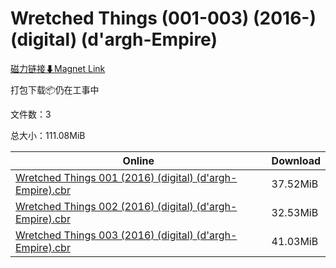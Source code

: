 # Wretched Things (001-003) (2016-) (digital) (d'argh-Empire)

[磁力链接⬇Magnet Link](magnet:?xt=urn:btih:9e2b7d358a5d8d6b96727610d196d3dcaa2a4771&dn=Wretched%20Things%20%28001-003%29%20%282016-%29%20%28digital%29%20%28d%27argh-Empire%29)

打包下载📦仍在工事中

文件数：3

总大小：111.08MiB

Online | Download
--- | ---
[Wretched Things 001 (2016) (digital) (d'argh-Empire).cbr](https://github.com/alicewish/markdown/blob/master/comic/Wretched-Things-001-2016-digital-dargh-Empire-cbr.md) | 37.52MiB
[Wretched Things 002 (2016) (digital) (d'argh-Empire).cbr](https://github.com/alicewish/markdown/blob/master/comic/Wretched-Things-002-2016-digital-dargh-Empire-cbr.md) | 32.53MiB
[Wretched Things 003 (2016) (digital) (d'argh-Empire).cbr](https://github.com/alicewish/markdown/blob/master/comic/Wretched-Things-003-2016-digital-dargh-Empire-cbr.md) | 41.03MiB